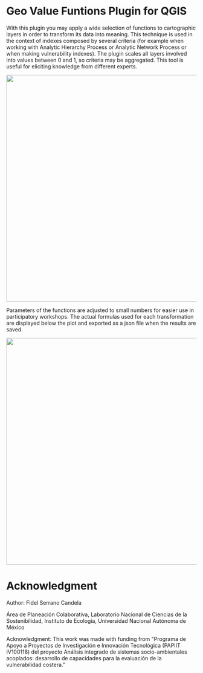 

# Geo Value Funtions Plugin for QGIS


With this plugin you may apply a wide selection of functions to cartographic layers in order to transform its data into meaning. This technique is used in the context of indexes composed by several criteria (for example when working with Analytic Hierarchy Process or Analytic Network Process or when making vulnerability indexes). The plugin scales all layers involved into values between 0 and 1, so criteria may be aggregated. This tool is useful for eliciting knowledge from different experts.

<img src="/gvf_qgis4.PNG" width="600px">

Parameters of the functions are adjusted to small numbers for easier use in participatory workshops. The actual formulas used for each transformation are displayed below the plot and exported as a json file when the results are saved.

<img src="/gvf_qgis3.PNG" width="600px">

# Acknowledgment

Author: Fidel Serrano Candela

Área de Planeación Colaborativa, Laboratorio Nacional de Ciencias de la Sostenibilidad, Instituto de Ecología, Universidad Nacional Autónoma de México

Acknowledgment: This work was made with funding from "Programa de Apoyo a Proyectos de Investigación e Innovación Tecnológica (PAPIIT IV100118) del proyecto Análisis integrado de sistemas socio-ambientales acoplados: desarrollo de capacidades para la evaluación de la vulnerabilidad costera."





